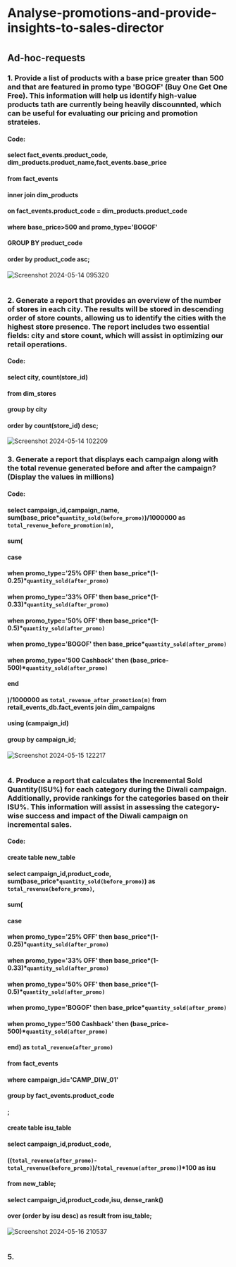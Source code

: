 # Analyse-promotions-and-provide-insights-to-sales-director
#
## Ad-hoc-requests
### 1. Provide a list of products with a base price greater than 500 and that are featured in promo type 'BOGOF' (Buy One Get One Free). This information will help us identify high-value products tath are currently being heavily discounnted, which can be useful for evaluating our pricing and promotion strateies.
#### Code: 
#### select fact_events.product_code, dim_products.product_name,fact_events.base_price
#### from fact_events
#### inner join dim_products
#### on fact_events.product_code = dim_products.product_code
#### where base_price>500 and promo_type='BOGOF'
#### GROUP BY product_code
#### order by product_code asc;
![Screenshot 2024-05-14 095320](https://github.com/SuhaniAS/Analyse-promotions-and-provide-insights-/assets/137792301/2ce17ddb-e02c-401c-980a-f2447c1508e7)
# 
### 2. Generate a report that provides an overview of the number of stores in each city. The results will be stored in descending order of store counts, allowing us to identify the cities with the highest store presence. The report includes two essential fields: city and store count, which will assist in optimizing our retail operations.
#### Code:
#### select city, count(store_id)
#### from dim_stores
#### group by city
#### order by count(store_id) desc; 
![Screenshot 2024-05-14 102209](https://github.com/SuhaniAS/Analyse-promotions-and-provide-insights-/assets/137792301/17f45582-f5ba-41a7-8e08-005e056bff70)   
### 3. Generate a report that displays each campaign along with the total revenue generated before and after the campaign? (Display the values in millions)
#### Code:
#### select campaign_id,campaign_name, sum(base_price*`quantity_sold(before_promo)`)/1000000 as `total_revenue_before_promotion(m)`,
#### sum(
#### case
#### when promo_type='25% OFF' then base_price*(1-0.25)*`quantity_sold(after_promo)`
#### when promo_type='33% OFF' then base_price*(1-0.33)*`quantity_sold(after_promo)`
#### when promo_type='50% OFF' then base_price*(1-0.5)*`quantity_sold(after_promo)`
#### when promo_type='BOGOF' then base_price*`quantity_sold(after_promo)`
#### when promo_type='500 Cashback' then (base_price-500)*`quantity_sold(after_promo)`
#### end
#### )/1000000 as `total_revenue_after_promotion(m)` from retail_events_db.fact_events join dim_campaigns 
#### using (campaign_id)
#### group by campaign_id;
![Screenshot 2024-05-15 122217](https://github.com/SuhaniAS/Analyse-promotions-and-provide-insights-/assets/137792301/e7804c22-060b-49cd-aaaf-eb5f18cd2494)
#
### 4. Produce a report that calculates the Incremental Sold Quantity(ISU%) for each category during the Diwali campaign. Additionally, provide rankings for the categories based on their ISU%. This information will assist in  assessing the category-wise success and impact of the Diwali  campaign on  incremental sales.
####  Code:

#### create table new_table
####  select campaign_id,product_code, sum(base_price*`quantity_sold(before_promo)`) as `total_revenue(before_promo)`, 
#### sum(
#### case
#### when promo_type='25% OFF' then base_price*(1-0.25)*`quantity_sold(after_promo)`
#### when promo_type='33% OFF' then base_price*(1-0.33)*`quantity_sold(after_promo)`
#### when promo_type='50% OFF' then base_price*(1-0.5)*`quantity_sold(after_promo)`
#### when promo_type='BOGOF' then base_price*`quantity_sold(after_promo)`
#### when promo_type='500 Cashback' then (base_price-500)*`quantity_sold(after_promo)`
#### end) as `total_revenue(after_promo)`
#### from fact_events
#### where campaign_id='CAMP_DIW_01'
#### group by fact_events.product_code
#### ;

#### create table isu_table
####  select campaign_id,product_code,
#### ((`total_revenue(after_promo)`-`total_revenue(before_promo)`)/`total_revenue(after_promo)`)*100 as isu
#### from new_table;


####  select campaign_id,product_code,isu, dense_rank()
####  over (order by isu desc) as result from isu_table;
![Screenshot 2024-05-16 210537](https://github.com/SuhaniAS/Analyse-promotions-and-provide-insights-/assets/137792301/1dbc2398-f496-4cfc-96fa-0df413517899)
#
### 5. 
